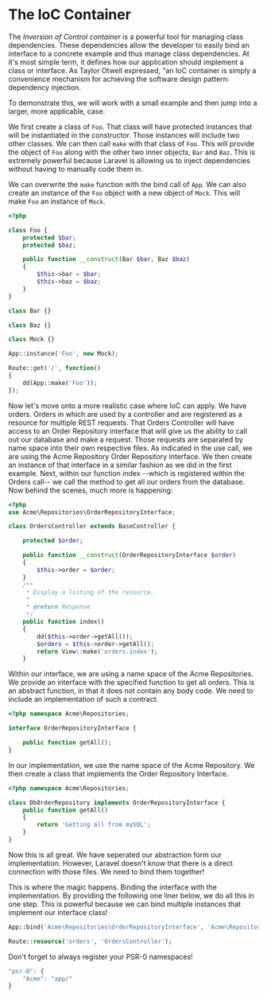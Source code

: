 The IoC Container
=================
The *Inversion of Control container* is a powerful tool for managing class
dependencies. These dependencies allow the developer to easily bind an interface
to a concrete example and thus manage class dependencies. At it's most simple
term, it defines how our application should implement a class or interface. As
Taylor Otwell expressed, "an IoC container is simply a convenience mechanism for
achieving the software design pattern: dependency injection.

To demonstrate this, we will work with a small example and then jump into a
larger, more applicable, case.

We first create a class of `Foo`. That class will have protected instances that
will be instantiated in the constructor. Those instances will include two other
classes. We can then call `make` with that class of `Foo`. This will provide the
object of `Foo` along with the other two inner objects, `Bar` and `Baz`. This is
extremely powerful because Laravel is allowing us to inject dependencies without
having to manually code them in.

We can overwrite the `make` function with the bind call of `App`. We can also
create an instance of the `Foo` object with a new object of `Mock`. This will
make `Foo` an instance of `Mock`.

```php
<?php

class Foo {
	protected $bar;
	protected $baz;

	public function __construct(Bar $bar, Baz $baz)
	{
		$this->bar = $bar;
		$this->baz = $baz;
	}
}

class Bar {}

class Baz {}

class Mock {}

App::instance('Foo', new Mock);

Route::get('/', function()
{
	dd(App::make('Foo'));
});
```

Now let's move onto a more realistic case where IoC can apply. We have orders.
Orders in which are used by a controller and are registered as a resource for
multiple REST requests. That Orders Controller will have access to an Order
Repository interface that will give us the ability to call out our database and
make a request. Those requests are separated by name space into their own
respective files. As indicated in the use call, we are using the Acme Repository
Order Repository Interface. We then create an instance of that interface in a
similar fashion as we did in the first example. Next, within our function index
--which is registered within the Orders call-- we call the method to get all
our orders from the database. Now behind the scenes, much more is happening:

```php
<?php
use Acme\Repositories\OrderRepositoryInterface;

class OrdersController extends BaseController {

	protected $order;

	public function __construct(OrderRepositoryInterface $order)
	{
		$this->order = $order;
	}
	/**
	 * Display a listing of the resource.
	 *
	 * @return Response
	 */
	public function index()
	{
		dd($this->order->getAll());
		$orders = $this->order->getAll();
		return View::make('orders.index');
	}
```

Within our interface, we are using a name space of the Acme Repositories. We
provide an interface with the specified function to get all orders. This is an
abstract function, in that it does not contain any body code. We need to include
an implementation of such a contract.

```php
<?php namespace Acme\Repositories;

interface OrderRepositoryInterface {

	public function getAll();
}
```

In our implementation, we use the name space of the Acme Repository. We then
create a class that implements the Order Repository Interface.

```php
<?php namespace Acme\Repositories;

class DbOrderRepository implements OrderRepositoryInterface {
	public function getAll()
	{
		return 'Getting all from mySQL';
	}
}
```

Now this is all great. We have seperated our abstraction form our
implementation. However, Laravel doesn't know that there is a direct connection
with those files. We need to bind them together!

This is where the magic happens. Binding the interface with the implementation.
By providing the following one liner below, we do all this in one step. This is
powerful because we can bind multiple instances that implement our interface
class!

```php
App::bind('Acme\Repositories\OrderRepositoryInterface', 'Acme\Repositories\DbOrderRepository');

Route::resource('orders', 'OrdersController');
```

Don't forget to always register your PSR-0 namespaces!
```javascript
"psr-0": {
	"Acme": "app/"
}
```

